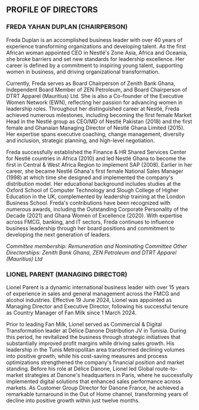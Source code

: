 ## PROFILE OF DIRECTORS

### FREDA YAHAN DUPLAN (CHAIRPERSON)

Freda Duplan is an accomplished business leader with over 40 years of experience transforming organizations and developing talent. As the first African woman appointed CEO in Nestlé's Zone Asia, Africa and Oceania, she broke barriers and set new standards for leadership excellence. Her career is defined by a commitment to inspiring young talent, supporting women in business, and driving organizational transformation.

Currently, Freda serves as Board Chairperson of Zenith Bank Ghana, Independent Board Member of ZEN Petroleum, and Board Chairperson of DTRT Apparel (Mauritius) Ltd. She is also a Co-founder of the Executive Women Network (EWN), reflecting her passion for advancing women in leadership roles. Throughout her distinguished career at Nestlé, Freda achieved numerous milestones, including becoming the first female Market Head in the Nestlé group as CEO/MD of Nestlé Pakistan (2018) and the first female and Ghanaian Managing Director of Nestlé Ghana Limited (2015). Her expertise spans executive coaching, change management, diversity and inclusion, strategic planning, and high-level negotiation.

Freda successfully established the Finance & HR Shared Services Center for Nestlé countries in Africa (2010) and led Nestlé Ghana to become the first in Central & West Africa Region to implement SAP (2008). Earlier in her career, she became Nestlé Ghana's first female National Sales Manager (1998) at which time she designed and implemented the company's distribution model. Her educational background includes studies at the Oxford School of Computer Technology and Slough College of Higher Education in the UK, complemented by leadership training at the London Business School. Freda's contributions have been recognized with numerous awards, including the Outstanding Corporate Personality of the Decade (2021) and Ghana Women of Excellence (2020). With expertise across FMCG, banking, and IT sectors, Freda continues to influence business leadership through her board positions and commitment to developing the next generation of leaders.

_Committee membership: Remuneration and Nominating Committee_
_Other Directorships: Zenith Bank Ghana, ZEN Petroleum and DTRT Apparel (Mauritius) Ltd_

### LIONEL PARENT (MANAGING DIRECTOR)

Lionel Parent is a dynamic international business leader with over 15 years of experience in sales and general management across the FMCG and alcohol industries. Effective 19 June 2024, Lionel was appointed as Managing Director and Executive Director, following his successful tenure as Country Manager of Fan Milk since 1 March 2024.

Prior to leading Fan Milk, Lionel served as Commercial & Digital Transformation leader at Délice Danone Distribution JV in Tunisia. During this period, he revitalized the business through strategic initiatives that substantially improved profit margins while driving sales growth. His leadership in the Tunis Metropolitan area transformed declining volumes into positive growth, while his cost-saving measures and process optimizations strengthened the company's financial position and market standing. Before his role at Délice Danone, Lionel led Global route-to-market strategies at Danone's headquarters in Paris, where he successfully implemented digital solutions that enhanced sales performance across markets. As Customer Group Director for Danone France, he achieved a remarkable turnaround in the Out of Home channel, transforming years of decline into positive growth within just twelve months.